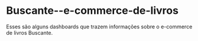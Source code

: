 # Buscante--e-commerce-de-livros
Esses são alguns dashboards que trazem informações sobre o e-commerce de livros Buscante.
